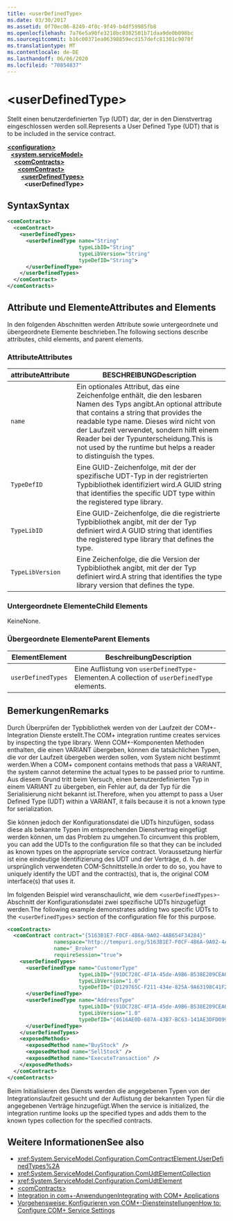 ```yaml
---
title: <userDefinedType>
ms.date: 03/30/2017
ms.assetid: 0f70ec06-8249-4f0c-9f49-b4df59985fb8
ms.openlocfilehash: 7a76e5a90fe3218bc0302501b71daa9de0b098bc
ms.sourcegitcommit: b16c00371ea06398859ecd157defc81301c9070f
ms.translationtype: MT
ms.contentlocale: de-DE
ms.lasthandoff: 06/06/2020
ms.locfileid: "70854837"
---
```

# \<userDefinedType>
<span data-ttu-id="bccf5-101">Stellt einen benutzerdefinierten Typ (UDT) dar, der in den Dienstvertrag eingeschlossen werden soll.</span><span class="sxs-lookup"><span data-stu-id="bccf5-101">Represents a User Defined Type (UDT) that is to be included in the service contract.</span></span>  
  
[**\<configuration>**](../configuration-element.md)\
&nbsp;&nbsp;[**\<system.serviceModel>**](system-servicemodel.md)\
&nbsp;&nbsp;&nbsp;&nbsp;[**\<comContracts>**](comcontracts.md)\
&nbsp;&nbsp;&nbsp;&nbsp;&nbsp;&nbsp;[**\<comContract>**](comcontract.md)\
&nbsp;&nbsp;&nbsp;&nbsp;&nbsp;&nbsp;&nbsp;&nbsp;[**\<userDefinedTypes>**](userdefinedtypes.md)\
&nbsp;&nbsp;&nbsp;&nbsp;&nbsp;&nbsp;&nbsp;&nbsp;&nbsp;&nbsp;**\<userDefinedType>**  
  
## <a name="syntax"></a><span data-ttu-id="bccf5-102">Syntax</span><span class="sxs-lookup"><span data-stu-id="bccf5-102">Syntax</span></span>  
  
```xml  
<comContracts>
  <comContract>
    <userDefinedTypes>
      <userDefinedType name="String"
                       typeLibID="String"
                       typeLibVersion="String"
                       typeDefID="String">
      </userDefinedType>
    </userDefinedTypes>
  </comContract>
</comContracts>
```  
  
## <a name="attributes-and-elements"></a><span data-ttu-id="bccf5-103">Attribute und Elemente</span><span class="sxs-lookup"><span data-stu-id="bccf5-103">Attributes and Elements</span></span>  
 <span data-ttu-id="bccf5-104">In den folgenden Abschnitten werden Attribute sowie untergeordnete und übergeordnete Elemente beschrieben.</span><span class="sxs-lookup"><span data-stu-id="bccf5-104">The following sections describe attributes, child elements, and parent elements.</span></span>  
  
### <a name="attributes"></a><span data-ttu-id="bccf5-105">Attribute</span><span class="sxs-lookup"><span data-stu-id="bccf5-105">Attributes</span></span>  
  
|<span data-ttu-id="bccf5-106">attribute</span><span class="sxs-lookup"><span data-stu-id="bccf5-106">Attribute</span></span>|<span data-ttu-id="bccf5-107">BESCHREIBUNG</span><span class="sxs-lookup"><span data-stu-id="bccf5-107">Description</span></span>|  
|---------------|-----------------|  
|`name`|<span data-ttu-id="bccf5-108">Ein optionales Attribut, das eine Zeichenfolge enthält, die den lesbaren Namen des Typs angibt.</span><span class="sxs-lookup"><span data-stu-id="bccf5-108">An optional attribute that contains a string that provides the readable type name.</span></span> <span data-ttu-id="bccf5-109">Dieses wird nicht von der Laufzeit verwendet, sondern hilft einem Reader bei der Typunterscheidung.</span><span class="sxs-lookup"><span data-stu-id="bccf5-109">This is not used by the runtime but helps a reader to distinguish the types.</span></span>|  
|`TypeDefID`|<span data-ttu-id="bccf5-110">Eine GUID-Zeichenfolge, mit der der spezifische UDT-Typ in der registrierten Typbibliothek identifiziert wird.</span><span class="sxs-lookup"><span data-stu-id="bccf5-110">A GUID string that identifies the specific UDT type within the registered type library.</span></span>|  
|`TypeLibID`|<span data-ttu-id="bccf5-111">Eine GUID-Zeichenfolge, die die registrierte Typbibliothek angibt, mit der der Typ definiert wird.</span><span class="sxs-lookup"><span data-stu-id="bccf5-111">A GUID string that identifies the registered type library that defines the type.</span></span>|  
|`TypeLibVersion`|<span data-ttu-id="bccf5-112">Eine Zeichenfolge, die die Version der Typbibliothek angibt, mit der der Typ definiert wird.</span><span class="sxs-lookup"><span data-stu-id="bccf5-112">A string that identifies the type library version that defines the type.</span></span>|  
  
### <a name="child-elements"></a><span data-ttu-id="bccf5-113">Untergeordnete Elemente</span><span class="sxs-lookup"><span data-stu-id="bccf5-113">Child Elements</span></span>  
 <span data-ttu-id="bccf5-114">Keine</span><span class="sxs-lookup"><span data-stu-id="bccf5-114">None.</span></span>  
  
### <a name="parent-elements"></a><span data-ttu-id="bccf5-115">Übergeordnete Elemente</span><span class="sxs-lookup"><span data-stu-id="bccf5-115">Parent Elements</span></span>  
  
|<span data-ttu-id="bccf5-116">Element</span><span class="sxs-lookup"><span data-stu-id="bccf5-116">Element</span></span>|<span data-ttu-id="bccf5-117">Beschreibung</span><span class="sxs-lookup"><span data-stu-id="bccf5-117">Description</span></span>|  
|-------------|-----------------|  
|`userDefinedTypes`|<span data-ttu-id="bccf5-118">Eine Auflistung von `userDefinedType`-Elementen.</span><span class="sxs-lookup"><span data-stu-id="bccf5-118">A collection of `userDefinedType` elements.</span></span>|  
  
## <a name="remarks"></a><span data-ttu-id="bccf5-119">Bemerkungen</span><span class="sxs-lookup"><span data-stu-id="bccf5-119">Remarks</span></span>  
 <span data-ttu-id="bccf5-120">Durch Überprüfen der Typbibliothek werden von der Laufzeit der COM+-Integration Dienste erstellt.</span><span class="sxs-lookup"><span data-stu-id="bccf5-120">The COM+ integration runtime creates services by inspecting the type library.</span></span> <span data-ttu-id="bccf5-121">Wenn COM+-Komponenten Methoden enthalten, die einen VARIANT übergeben, können die tatsächlichen Typen, die vor der Laufzeit übergeben werden sollen, vom System nicht bestimmt werden.</span><span class="sxs-lookup"><span data-stu-id="bccf5-121">When a COM+ component contains methods that pass a VARIANT, the system cannot determine the actual types to be passed prior to runtime.</span></span> <span data-ttu-id="bccf5-122">Aus diesem Grund tritt beim Versuch, einen benutzerdefinierten Typ in einem VARIANT zu übergeben, ein Fehler auf, da der Typ für die Serialisierung nicht bekannt ist.</span><span class="sxs-lookup"><span data-stu-id="bccf5-122">Therefore, when you attempt to pass a User Defined Type (UDT) within a VARIANT, it fails because it is not a known type for serialization.</span></span>  
  
 <span data-ttu-id="bccf5-123">Sie können jedoch der Konfigurationsdatei die UDTs hinzufügen, sodass diese als bekannte Typen im entsprechenden Dienstvertrag eingefügt werden können, um das Problem zu umgehen.</span><span class="sxs-lookup"><span data-stu-id="bccf5-123">To circumvent this problem, you can add the UDTs to the configuration file so that they can be included as known types on the appropriate service contract.</span></span> <span data-ttu-id="bccf5-124">Voraussetzung hierfür ist eine eindeutige Identifizierung des UDT und der Verträge, d.&#160;h. der ursprünglich verwendeten COM-Schnittstelle.</span><span class="sxs-lookup"><span data-stu-id="bccf5-124">In order to do so, you have to uniquely identify the UDT and the contract(s), that is, the original COM interface(s) that uses it.</span></span>  
  
 <span data-ttu-id="bccf5-125">Im folgenden Beispiel wird veranschaulicht, wie dem <`userDefinedTypes`>-Abschnitt der Konfigurationsdatei zwei spezifische UDTs hinzugefügt werden.</span><span class="sxs-lookup"><span data-stu-id="bccf5-125">The following example demonstrates adding two specific UDTs to the <`userDefinedTypes`> section of the configuration file for this purpose.</span></span>  
  
```xml  
<comContracts>
  <comContract contract="{5163B1E7-F0CF-4B6A-9A02-4AB654F34284}"
               namespace="http://tempuri.org/5163B1E7-F0CF-4B6A-9A02-4AB654F34284"
               name="_Broker"
               requireSession="true">
    <userDefinedTypes>
      <userDefinedType name="CustomerType"
                       typeLibID="{91DC728C-4F1A-45de-A9B6-B538E209CEA6}"
                       typeLibVersion="1.0"
                       typeDefID="{D129765C-F211-434e-825A-9A63198C41F2}">
      </userDefinedType>
      <userDefinedType name="AddressType"
                       typeLibID="{91DC728C-4F1A-45de-A9B6-B538E209CEA6}"
                       typeLibVersion="1.0"
                       typeDefID="{4616AE0D-687A-43B7-BC63-141AE3DFD099}">
      </userDefinedType>
    </userDefinedTypes>
    <exposedMethods>
      <exposedMethod name="BuyStock" />
      <exposedMethod name="SellStock" />
      <exposedMethod name="ExecuteTransaction" />
    </exposedMethods>
  </comContract>
</comContracts>
```  
  
 <span data-ttu-id="bccf5-126">Beim Initialisieren des Diensts werden die angegebenen Typen von der Integrationslaufzeit gesucht und der Auflistung der bekannten Typen für die angegebenen Verträge hinzugefügt.</span><span class="sxs-lookup"><span data-stu-id="bccf5-126">When the service is initialized, the integration runtime looks up the specified types and adds them to the known types collection for the specified contracts.</span></span>  
  
## <a name="see-also"></a><span data-ttu-id="bccf5-127">Weitere Informationen</span><span class="sxs-lookup"><span data-stu-id="bccf5-127">See also</span></span>

- <xref:System.ServiceModel.Configuration.ComContractElement.UserDefinedTypes%2A>
- <xref:System.ServiceModel.Configuration.ComUdtElementCollection>
- <xref:System.ServiceModel.Configuration.ComUdtElement>
- [\<comContracts>](comcontracts.md)
- [<span data-ttu-id="bccf5-128">Integration in com+-Anwendungen</span><span class="sxs-lookup"><span data-stu-id="bccf5-128">Integrating with COM+ Applications</span></span>](../../../wcf/feature-details/integrating-with-com-plus-applications.md)
- [<span data-ttu-id="bccf5-129">Vorgehensweise: Konfigurieren von COM+-Diensteinstellungen</span><span class="sxs-lookup"><span data-stu-id="bccf5-129">How to: Configure COM+ Service Settings</span></span>](../../../wcf/feature-details/how-to-configure-com-service-settings.md)
